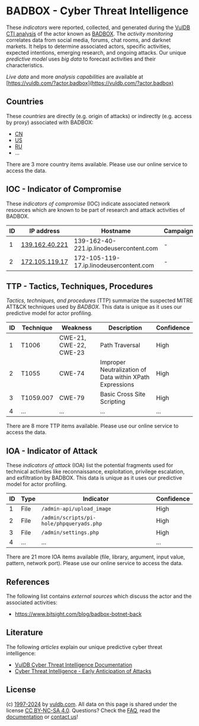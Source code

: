 # BADBOX - Cyber Threat Intelligence

These _indicators_ were reported, collected, and generated during the [VulDB CTI analysis](https://vuldb.com/?kb.cti) of the actor known as [BADBOX](https://vuldb.com/?actor.badbox). The _activity monitoring_ correlates data from social media, forums, chat rooms, and darknet markets. It helps to determine associated actors, specific activities, expected intentions, emerging research, and ongoing attacks. Our unique _predictive model_ uses _big data_ to forecast activities and their characteristics.

_Live data_ and more _analysis capabilities_ are available at [https://vuldb.com/?actor.badbox](https://vuldb.com/?actor.badbox)

## Countries

These _countries_ are directly (e.g. origin of attacks) or indirectly (e.g. access by proxy) associated with BADBOX:

* [CN](https://vuldb.com/?country.cn)
* [US](https://vuldb.com/?country.us)
* [RU](https://vuldb.com/?country.ru)
* ...

There are 3 more country items available. Please use our online service to access the data.

## IOC - Indicator of Compromise

These _indicators of compromise_ (IOC) indicate associated network resources which are known to be part of research and attack activities of BADBOX.

ID | IP address | Hostname | Campaign | Confidence
-- | ---------- | -------- | -------- | ----------
1 | [139.162.40.221](https://vuldb.com/?ip.139.162.40.221) | 139-162-40-221.ip.linodeusercontent.com | - | High
2 | [172.105.119.17](https://vuldb.com/?ip.172.105.119.17) | 172-105-119-17.ip.linodeusercontent.com | - | High

## TTP - Tactics, Techniques, Procedures

_Tactics, techniques, and procedures_ (TTP) summarize the suspected MITRE ATT&CK techniques used by _BADBOX_. This data is unique as it uses our predictive model for actor profiling.

ID | Technique | Weakness | Description | Confidence
-- | --------- | -------- | ----------- | ----------
1 | T1006 | CWE-21, CWE-22, CWE-23 | Path Traversal | High
2 | T1055 | CWE-74 | Improper Neutralization of Data within XPath Expressions | High
3 | T1059.007 | CWE-79 | Basic Cross Site Scripting | High
4 | ... | ... | ... | ...

There are 8 more TTP items available. Please use our online service to access the data.

## IOA - Indicator of Attack

These _indicators of attack_ (IOA) list the potential fragments used for technical activities like reconnaissance, exploitation, privilege escalation, and exfiltration by BADBOX. This data is unique as it uses our predictive model for actor profiling.

ID | Type | Indicator | Confidence
-- | ---- | --------- | ----------
1 | File | `/admin-api/upload_image` | High
2 | File | `/admin/scripts/pi-hole/phpqueryads.php` | High
3 | File | `/admin/settings.php` | High
4 | ... | ... | ...

There are 21 more IOA items available (file, library, argument, input value, pattern, network port). Please use our online service to access the data.

## References

The following list contains _external sources_ which discuss the actor and the associated activities:

* https://www.bitsight.com/blog/badbox-botnet-back

## Literature

The following _articles_ explain our unique predictive cyber threat intelligence:

* [VulDB Cyber Threat Intelligence Documentation](https://vuldb.com/?kb.cti)
* [Cyber Threat Intelligence - Early Anticipation of Attacks](https://www.scip.ch/en/?labs.20201022)

## License

(c) [1997-2024](https://vuldb.com/?kb.changelog) by [vuldb.com](https://vuldb.com/?kb.about). All data on this page is shared under the license [CC BY-NC-SA 4.0](https://creativecommons.org/licenses/by-nc-sa/4.0/). Questions? Check the [FAQ](https://vuldb.com/?kb.faq), read the [documentation](https://vuldb.com/?kb) or [contact us](https://vuldb.com/?contact)!
